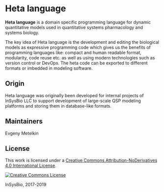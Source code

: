 # Heta language

**Heta language** is a domain specific programming language for dynamic quantitative models used in quantitative systems pharmacology and systems biology.

The key idea of Heta language is the development and editing the biological models as expressive programming code which gives us the benefits of programming languages like: compact and human readable format, modularity, code reuse etc. as well as using modern technologies such as version control or DevOps. The heta code can be exported to different formats or imbedded in modeling software.

## Origin
Heta language was originally been developed for internal projects of InSysBio LLC to support development of large-scale QSP modeling platforms and storing them in database-like formats.

## Maintainers
Evgeny Metelkin

## License
This work is licensed under a <a rel="license" href="">[Creative Commons Attribution-NoDerivatives 4.0 International License](http://creativecommons.org/licenses/by-nd/4.0/).

[![Creative Commons License](https://i.creativecommons.org/l/by-nd/4.0/80x15.png)](http://creativecommons.org/licenses/by-nd/4.0/)

InSysBio, 2017-2019